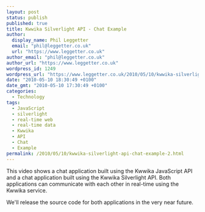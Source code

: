 ```yaml
---
layout: post
status: publish
published: true
title: Kwwika Silverlight API - Chat Example
author:
  display_name: Phil Leggetter
  email: "phil@leggetter.co.uk"
  url: "https://www.leggetter.co.uk"
author_email: "phil@leggetter.co.uk"
author_url: "https://www.leggetter.co.uk"
wordpress_id: 1249
wordpress_url: "https://www.leggetter.co.uk/2010/05/10/kwwika-silverlight-api-chat-example-2.html"
date: "2010-05-10 18:30:49 +0100"
date_gmt: "2010-05-10 17:30:49 +0100"
categories:
  - Technology
tags:
  - JavaScript
  - silverlight
  - real-time web
  - real-time data
  - Kwwika
  - API
  - Chat
  - Example
permalink: /2010/05/10/kwwika-silverlight-api-chat-example-2.html
---
```


<p>
    This video shows a chat application built using the Kwwika JavaScript API and a chat application built using the Kwwika Silverlight API. Both applications can communicate with each other in real-time using the Kwwika service.
<p />
<div>We&#39;ll release the source code for both applications in the very near future.</div>
<p />
<div><object height="300" width="500"><param name="movie" value="http://www.youtube.com/v/bmkR0tO7WhA&hl=en&fs=1&hd=1" /></param><param name="wmode" value="window" /><param name="allowFullScreen" value="true" /></param><param name="allowscriptaccess" value="always" /></param><embed src="http://www.youtube.com/v/bmkR0tO7WhA&hl=en&fs=1&hd=1" allowfullscreen="true" type="application/x-shockwave-flash" allowscriptaccess="always" wmode="window" height="300" width="500"></embed></object></div>

